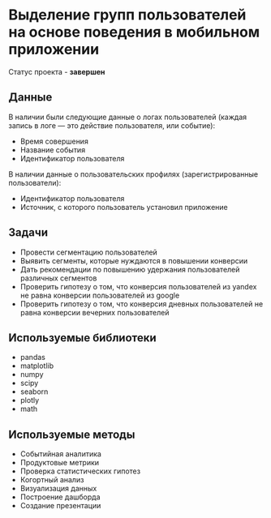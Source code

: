 # Выделение групп пользователей на основе поведения в мобильном приложении

Статус проекта - **завершен**

## Данные
В наличии были следующие данные о логах пользователей (каждая запись в логе — это действие пользователя, или событие):
- Время совершения
- Название события
- Идентификатор пользователя

В наличии данные о пользовательских профилях (зарегистрированные пользователи):
- Идентификатор пользователя
- Источник, с которого пользователь установил приложение

## Задачи
- Провести сегментацию пользователей
- Выявить сегменты, которые нуждаются в повышении конверсии
- Дать рекомендации по повышению удержания пользователей различных сегментов
- Проверить гипотезу о том, что конверсия пользователей из yandex не равна конверсии пользователей из google
- Проверить гипотезу о том, что конверсия дневных пользователей не равна конверсии вечерних пользователей

## Используемые библиотеки
- pandas
- matplotlib
- numpy
- scipy
- seaborn
- plotly
- math
## Используемые методы
- Событийная аналитика
- Продуктовые метрики
- Проверка статистических гипотез
- Когортный анализ
- Визуализация данных
- Построение дашборда
- Создание презентации

